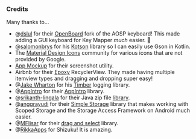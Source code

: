 ### Credits

Many thanks to...

 - @[dslul](https://github.com/dslul) for their [OpenBoard](https://github.com/dslul/openboard) fork of the AOSP keyboard! This made adding a GUI keyboard for Key Mapper _much_ easier. 🎉
 - @[salomonbrys] for his [Kotson] library so I can easily use Gson in Kotlin.
 - The [Material Design Icons] community for various icons that are not provided by Google.
 - [App Mockup] for their screenshot utility.
 - Airbnb for their [Epoxy](https://github.com/airbnb/epoxy) RecyclerView. They made having multiple itemview types and dragging and dropping super easy!
 - @[Jake Wharton](https://github.com/JakeWharton) for his [Timber](https://github.com/JakeWharton/timber) logging library.
 - @[AppIntro](https://github.com/AppIntro) for their [AppIntro](https://github.com/AppIntro/AppIntro) library.
 - @[srikanth-lingala](https://github.com/srikanth-lingala) for their Java zip file [library](https://github.com/srikanth-lingala/zip4j).
 - @[anggrayudi](https://github.com/anggrayudi) for their [Simple Storage](https://github.com/anggrayudi/SimpleStorage) library that makes working with Scoped Storage and the Storage Access Framework on Android much easier.
 - @[MFlisar](https://github.com/MFlisar) for their [drag and select](https://github.com/MFlisar/DragSelectRecyclerView) library.
 - @[RikkaApps](https://github.com/RikkaApps) for Shizuku! It is amazing.

[salomonbrys]: https://github.com/salomonbrys
[Kotson]: https://github.com/salomonbrys/Kotson
[Material Design Icons]: https://materialdesignicons.com/
[App Mockup]: https://app-mockup.com/

